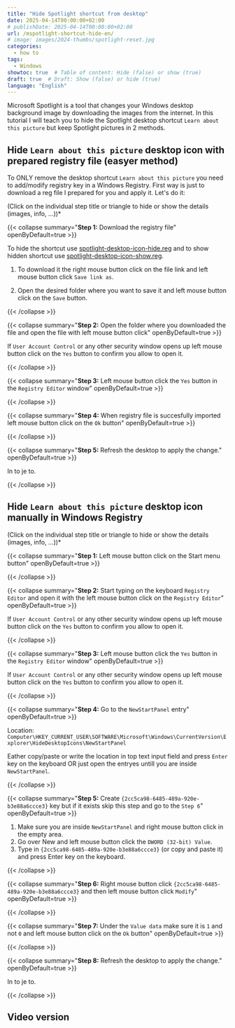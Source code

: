 ```yaml
---
title: "Hide Spotlight shortcut from desktop"
date: 2025-04-14T00:00:00+02:00
# publishDate: 2025-04-14T00:00:00+02:00
url: /mspotlight-shortcut-hide-en/
# image: images/2024-thumbs/spotlight-reset.jpg
categories: 
  - how to
tags: 
  - Windows
showtoc: true  # Table of content: Hide (false) or show (true)
draft: true  # Draft: Show (false) or hide (true)
language: "English"
---
```


Microsoft Spotlight is a tool that changes your Windows desktop background image by downloading the images from the internet. In this tutorial I will teach you to hide the Spotlight desktop shortcut `Learn about this picture` but keep Spotlight pictures in 2 methods.

## Hide `Learn about this picture` desktop icon with prepared registry file (easyer method)

To ONLY remove the desktop shortcut `Learn about this picture` you need to add/modify registry key in a Windows Registry. First way is just to download a reg file I prepared for you and apply it. Let's do it:

(Click on the individual step title or triangle to hide or show the details (images, info, ...))*

{{< collapse summary="**Step 1:** Download the registry file" openByDefault=true >}}

 To hide the shortcut use [spotlight-desktop-icon-hide.reg](/scripts/spotlight-desktop-icon-hide.reg "Click/tap to download the file!") and to show hidden shortcut use [spotlight-desktop-icon-show.reg](/scripts/spotlight-desktop-icon-show.reg "Click/tap to download the file!").

 1. To download it the right mouse button click on the file link and left mouse button click `Save link as`.

    

 2. Open the desired folder where you want to save it and left mouse button click on the `Save` button.



{{< /collapse >}}

{{< collapse summary="**Step 2:** Open the folder where you downloaded the file and open the file with left mouse button click" openByDefault=true >}}

  If `User Account Control` or any other security window opens up left mouse button click on the `Yes` button to confirm you allow to open it.

{{< /collapse >}}

{{< collapse summary="**Step 3:** Left mouse button click the `Yes` button in the `Registry Editor` window" openByDefault=true >}}



{{< /collapse >}}

{{< collapse summary="**Step 4:** When registry file is succesfully imported left mouse button click on the `Ok` button" openByDefault=true >}}

  

{{< /collapse >}}

{{< collapse summary="**Step 5:** Refresh the desktop to apply the change." openByDefault=true >}}

  In to je to.

{{< /collapse >}}

## Hide `Learn about this picture` desktop icon manually in Windows Registry

(Click on the individual step title or triangle to hide or show the details (images, info, ...))*

{{< collapse summary="**Step 1:** Left mouse button click on the Start menu button" openByDefault=true >}}



{{< /collapse >}}

{{< collapse summary="**Step 2:** Start typing on the keyboard `Registry Editor` and open it with the left mouse button click on the `Registry Editor`" openByDefault=true >}}

  If `User Account Control` or any other security window opens up left mouse button click on the `Yes` button to confirm you allow to open it.

{{< /collapse >}}

{{< collapse summary="**Step 3:** Left mouse button click the `Yes` button in the `Registry Editor` window" openByDefault=true >}}

  If `User Account Control` or any other security window opens up left mouse button click on the `Yes` button to confirm you allow to open it.

{{< /collapse >}}

{{< collapse summary="**Step 4:** Go to the `NewStartPanel` entry" openByDefault=true >}}

  Location: `Computer\HKEY_CURRENT_USER\SOFTWARE\Microsoft\Windows\CurrentVersion\Explorer\HideDesktopIcons\NewStartPanel`

  Eather copy/paste or write the location in top text input field and press `Enter` key on the keyboard OR just open the entryes untill you are inside `NewStartPanel`.

{{< /collapse >}}

{{< collapse summary="**Step 5:** Create `{2cc5ca98-6485-489a-920e-b3e88a6ccce3}` key but if it exists skip this step and go to the `Step 6`" openByDefault=true >}}

  1. Make sure you are inside `NewStartPanel` and right mouse button click in the empty area.
  2. Go over New and left mouse button click the `DWORD (32-bit) Value`.
  3. Type in `{2cc5ca98-6485-489a-920e-b3e88a6ccce3}` (or copy and paste it) and press Enter key on the keyboard.

{{< /collapse >}}

{{< collapse summary="**Step 6:** Right mouse button click `{2cc5ca98-6485-489a-920e-b3e88a6ccce3}` and then left mouse button click `Modify`" openByDefault=true >}}

 

{{< /collapse >}}

{{< collapse summary="**Step 7:** Under the `Value data` make sure it is `1` and not `0` and left mouse button click on the `Ok` button" openByDefault=true >}}

  

{{< /collapse >}}

{{< collapse summary="**Step 8:** Refresh the desktop to apply the change." openByDefault=true >}}

  In to je to.

{{< /collapse >}}

## Video version
<!--
{{< youtube "" >}}
-->